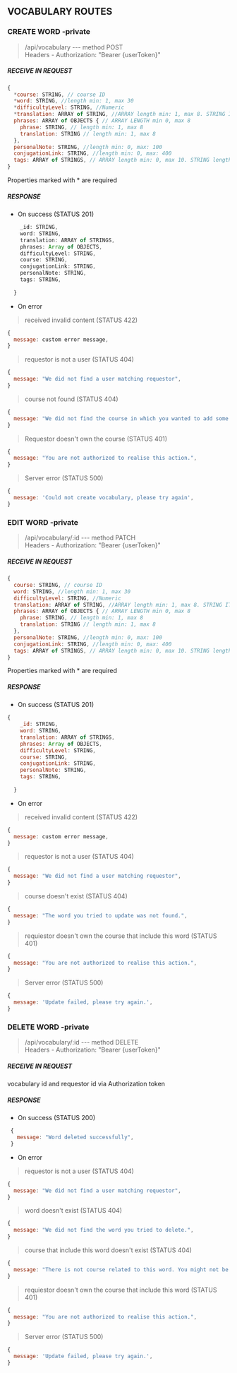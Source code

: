 ## VOCABULARY ROUTES

### CREATE WORD -private

> /api/vocabulary   --- method POST </br>
> Headers - Authorization: "Bearer {userToken}"

##### RECEIVE IN REQUEST

```javascript
{
  *course: STRING, // course ID
  *word: STRING, //length min: 1, max 30 
  *difficultyLevel: STRING, //Numeric
  *translation: ARRAY of STRING, //ARRAY length min: 1, max 8. STRING ITEM length min 1, max 30
  phrases: ARRAY of OBJECTS { // ARRAY LENGTH min 0, max 8
    phrase: STRING, // length min: 1, max 8
    translation: STRING // length min: 1, max 8
  },
  personalNote: STRING, //length min: 0, max: 100
  conjugationLink: STRING, //length min: 0, max: 400
  tags: ARRAY of STRINGS, // ARRAY length min: 0, max 10. STRING length min: 4, max 16.
}
```
Properties marked with * are required

##### RESPONSE

*  On success (STATUS 201)
```javascript
    _id: STRING,
    word: STRING,
    translation: ARRAY of STRINGS,
    phrases: Array of OBJECTS,
    difficultyLevel: STRING,
    course: STRING,
    conjugationLink: STRING,
    personalNote: STRING,
    tags: STRING,
    
  }
```
*  On error

> received invalid content (STATUS 422)
```javascript
{
  message: custom error message,
}
```

> requestor is not a user (STATUS 404)
```javascript
{
  message: "We did not find a user matching requestor",
}
```

> course not found (STATUS 404)
```javascript
{
  message: "We did not find the course in which you wanted to add some vocabulary.",
}
```

> Requestor doesn't own the course (STATUS 401)
```javascript
{
  message: "You are not authorized to realise this action.",
}
```

> Server error (STATUS 500)
```javascript
{
  message: 'Could not create vocabulary, please try again',
}
```

### EDIT WORD -private

> /api/vocabulary/:id   --- method PATCH </br>
> Headers - Authorization: "Bearer {userToken}"

##### RECEIVE IN REQUEST

```javascript
{
  course: STRING, // course ID
  word: STRING, //length min: 1, max 30 
  difficultyLevel: STRING, //Numeric
  translation: ARRAY of STRING, //ARRAY length min: 1, max 8. STRING ITEM length min 1, max 30
  phrases: ARRAY of OBJECTS { // ARRAY LENGTH min 0, max 8
    phrase: STRING, // length min: 1, max 8
    translation: STRING // length min: 1, max 8
  },
  personalNote: STRING, //length min: 0, max: 100
  conjugationLink: STRING, //length min: 0, max: 400
  tags: ARRAY of STRINGS, // ARRAY length min: 0, max 10. STRING length min: 4, max 16.
}
```
Properties marked with * are required

##### RESPONSE

*  On success (STATUS 201)
```javascript
{
    _id: STRING,
    word: STRING,
    translation: ARRAY of STRINGS,
    phrases: Array of OBJECTS,
    difficultyLevel: STRING,
    course: STRING,
    conjugationLink: STRING,
    personalNote: STRING,
    tags: STRING,
    
  }
```
*  On error

> received invalid content (STATUS 422)
```javascript
{
  message: custom error message,
}
```

> requestor is not a user (STATUS 404)
```javascript
{
  message: "We did not find a user matching requestor",
}
```

> course doesn't exist (STATUS 404)
```javascript
{
  message: "The word you tried to update was not found.",
}
```

> requiestor doesn't own the course that include this word (STATUS 401)
```javascript
{
  message: "You are not authorized to realise this action.",
}
```

> Server error (STATUS 500)
```javascript
{
  message: 'Update failed, please try again.',
}
```


### DELETE WORD -private

> /api/vocabulary/:id   --- method DELETE </br>
> Headers - Authorization: "Bearer {userToken}"

##### RECEIVE IN REQUEST

vocabulary id and requestor id via Authorization token

##### RESPONSE

*  On success (STATUS 200)
```javascript
 {
   message: "Word deleted successfully", 
 }
```
*  On error

> requestor is not a user (STATUS 404)
```javascript
{
  message: "We did not find a user matching requestor",
}
```

> word doesn't exist (STATUS 404)
```javascript
{
  message: "We did not find the word you tried to delete.",
}
```

> course that include this word doesn't exist (STATUS 404)
```javascript
{
  message: "There is not course related to this word. You might not be authorized. Deletion failed.",
}
```

> requiestor doesn't own the course that include this word  (STATUS 401)
```javascript
{
  message: "You are not authorized to realise this action.",
}
```

> Server error (STATUS 500)
```javascript
{
  message: 'Update failed, please try again.',
}
```
